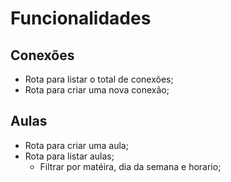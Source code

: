 # Funcionalidades

## Conexões

- Rota para listar o total de conexões;
- Rota para criar uma nova conexão;

## Aulas

- Rota para criar uma aula;
- Rota para listar aulas;
    - Filtrar por matéira, dia da semana e horario;